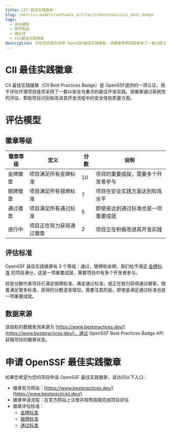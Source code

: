 ```yaml
---
title: CII 最佳实践徽章
slug: /metrics-models/software_artifact/robustness/cii_best_badge
tags:
  - 评估模型
  - 软件制品
  - 健壮性
  - CII最佳实践徽章
description: 评估项目是否获得 OpenSSF最佳实践徽章，该徽章表明项目使用了一套以安全为重点的开源软件最佳开发实践。
---
```


# CII 最佳实践徽章

CII 最佳实践徽章（CII Best Practices Badge）是 OpenSSF提供的一项认证，用于评估开源项目是否采用了一套以安全为重点的最佳开发实践。该徽章通过系统性的评估，帮助项目识别和改进其开发流程中的安全性和质量方面。

# 评估模型

## 徽章等级

| 徽章等级 | 定义 | 分数 | 说明 |
|---------|------|------|------|
| 金牌徽章 | 项目满足所有金牌标准 | 10 | 项目的重要成就，需要多个开发者参与 |
| 银牌徽章 | 项目满足所有银牌标准 | 7 | 项目在安全实践方面达到较高水平 |
| 通过徽章 | 项目满足所有通过标准 | 5 | 即使是达到通过标准也是一项重要成就 |
| 进行中 | 项目正在努力获得通过徽章 | 2 | 项目正在积极改进其开发实践 |


## 评估标准

OpenSSF 最佳实践徽章有 3 个等级：通过、银牌和金牌。我们给予满足 [金牌标准](https://www.bestpractices.dev/criteria/2) 的项目满分，这是一项重要成就，需要项目中有多个开发者参与。

较低分数代表项目已满足银牌标准、满足通过标准，或正在努力获得通过徽章，随着满足更多标准，获得的分数逐渐增加。需要注意的是，即使是满足通过标准也是一项重要成就。


## 数据来源

该指标的数据查询来源为 [https://www.bestpractices.dev/](https://www.bestpractices.dev/)，通过 OpenSSF Best Practices Badge API 获取项目的徽章状态。

# 申请 OpenSSF 最佳实践徽章

如果您希望为您的项目申请 OpenSSF 最佳实践徽章，请访问以下入口：

- 徽章官方网站：[https://www.bestpractices.dev/](https://www.bestpractices.dev/)
- 徽章申请流程：在官方网站上注册并按照指南完成项目评估
- 徽章评估标准：
  - [金牌标准](https://www.bestpractices.dev/criteria/2)
  - [银牌标准](https://www.bestpractices.dev/criteria/1)  
  - [通过标准](https://www.bestpractices.dev/criteria/0)

